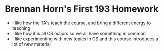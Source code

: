 

# Brennan Horn's First 193 Homework

- I like how the TA's teach the course, and bring a different energy to teaching
- I like how it is all CS majors so we all have something in common
- I like experimenting with new topics in CS and this course introduces a lot of new material


